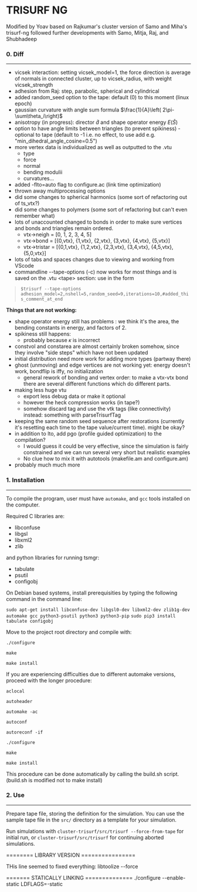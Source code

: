 TRISURF NG
==========
Modified by Yoav based on Rajkumar's cluster version of Samo and Miha's trisurf-ng followed further developments with Samo, Mitja, Raj, and Shubhadeep

### 0. Diff
--------------
- vicsek interaction: setting vicsek_model=1, the force direction is average of normals in connected cluster, up to vicsek_radius, with weight vicsek_strength
- adhesion from Raj: step, parabolic, spherical and cylindrical
- added random_seed option to the tape: default (0) to this moment (linux epoch)
- gaussian curvature with angle sum formula $\frac{1}{A}\left( 2\pi-\sum\theta_i\right)$
- anisotropy (in progress): director $\hat{d}$ and shape operator energy $E(\hat{S})$
- option to have angle limits between triangles (to prevent spikiness) - optional to tape (default to -1 i.e. no effect, to use add e.g. "min_dihedral_angle_cosine=0.5")
- more vertex data is individualized as well as outputted to the .vtu 
    - type
    - force
    - normal
    - bending modulii
    - curvatures...
- added -flto=auto flag to configure.ac (link time optimization)
- thrown away multiprocessing options
- did some changes to spherical harmonics (some sort of refactoring out of ts_vtx?)
- did some changes to polymers (some sort of refactoring but can't even remember what)
- lots of unaccounted changed to bonds in order to make sure vertices and bonds and triangles remain ordered.  
    - vtx->neigh = [0, 1, 2, 3, 4, 5]  
    - vtx->bond = [{0,vtx}, {1,vtx}, {2,vtx}, {3,vtx}, {4,vtx}, {5,vtx}]  
    - vtx->tristar = [{0,1,vtx}, {1,2,vtx}, {2,3,vtx}, {3,4,vtx}, {4,5,vtx}, {5,0,vtx}]  
- lots of tabs and spaces changes due to viewing and working from VScode
- commandline --tape-options (-c) now works for most things and is saved on the .vtu \<tape\> section: use in the form
> ```$trisurf --tape-options adhesion_model=2,nshell=5,random_seed=9,iterations=10,#added_this_comment_at_end```

**Things that are not working:**
- shape operator energy still has problems : we think it's the area, the bending constants in energy, and factors of 2.
- spikiness still happens:  
    - probably because $\kappa$ is incorrect
- constvol and constarea are almost certainly broken somehow, since they involve "side steps" which have not been updated
- initial distribution need more work for adding more types (partway there)  
- ghost (unmoving) and edge vertices are not working yet: energy doesn't work, bondflip is iffy, no initialization  
    - general rework of bonding and vertex order: to make a vtx-vtx bond there are several different functions which do different parts.
- making less huge vtu  
    - export less debug data or make it optional
    - however the heck compression works (in tape?)
    - somehow discard <trisurf> tag and use the vtk tags (like connectivity) instead: something with parseTrisurfTag
- keeping the same random seed sequence after restorations (currently it's resetting each time to the tape value/current time). might be okay?  
- in addition to lto, add pgo (profile guided optimization) to the compilation? 
    - I would guess it could be very effective, since the simulation is fairly constrained and we can run several very short but realistic examples
    - No clue how to mix it with autotools (makefile.am and configure.am)
- probably much much more  


### 1. Installation
--------------

To compile the program, user must have ``automake``, and ``gcc`` tools installed on the computer.

Required C libraries are:
* libconfuse
* libgsl
* libxml2
* zlib

and python libraries for running tsmgr:
* tabulate
* psutil
* configobj

On Debian based systems, install prerequisities by typing the following command in the command line:

``sudo apt-get install libconfuse-dev libgsl0-dev libxml2-dev zlib1g-dev automake gcc python3-psutil python3 python3-pip``
``sudo pip3 install tabulate configobj``

Move to the project root directory and compile with:

``./configure``

``make``

``make install``

If you are experiencing difficulties due to different automake versions, proceed with the longer procedure:

``aclocal``

``autoheader``

``automake -ac``

``autoconf``

``autoreconf -if``

``./configure``

``make``

``make install``


This procedure can be done automatically by calling the build.sh script.
(build.sh is modified not to make install)

### 2. Use
------

Prepare tape file, storing the definition for the simulation. You can use the sample tape file in the ``src/`` directory as a template for your simulation.

Run simulations with ``cluster-trisurf/src/trisurf --force-from-tape`` for initial run, or ``cluster-trisurf/src/trisurf`` for continuing aborted simulations.

======== LIBRARY VERSION ================

THis line seemed to fixed everything:
libtoolize --force


======= STATICALLY LINKING ==============
./configure --enable-static LDFLAGS=-static

